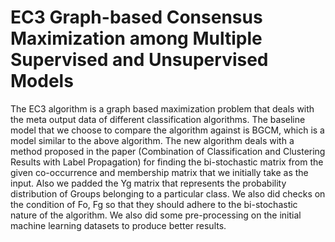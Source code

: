 # EC3 Graph-based Consensus Maximization among Multiple Supervised and Unsupervised Models


The EC3 algorithm is a graph based maximization problem that deals with the meta output data of different classification algorithms. The baseline model that we choose to compare the algorithm against is BGCM, which is a model similar to the above algorithm. 
The new algorithm deals with a method proposed in the paper (Combination of Classification and Clustering Results with Label Propagation) for finding the bi-stochastic matrix from the given co-occurrence and membership matrix that we initially take as the input. 
Also we padded the Yg matrix that represents the probability distribution of Groups belonging to a particular class. We also did checks on the condition of Fo, Fg so that they should adhere to the bi-stochastic nature of the algorithm. We also did some pre-processing on the initial machine learning datasets to produce better results.



